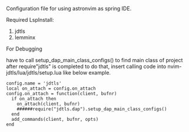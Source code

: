 Configuration file for using astronvim as spring IDE.


Required LspInstall:

1. jdtls
2. lemminx





For Debugging

have to call setup_dap_main_class_configs() to find main class of project after require"jdtls" is completed
to do that, insert calling code
into nvim-jdtls/lua/jdtls/setup.lua
like below example.

```
config.name = 'jdtls'
local on_attach = config.on_attach
config.on_attach = function(client, bufnr)
  if on_attach then
    on_attach(client, bufnr)
    ######require("jdtls.dap").setup_dap_main_class_configs()
  end
  add_commands(client, bufnr, opts)
end
```

